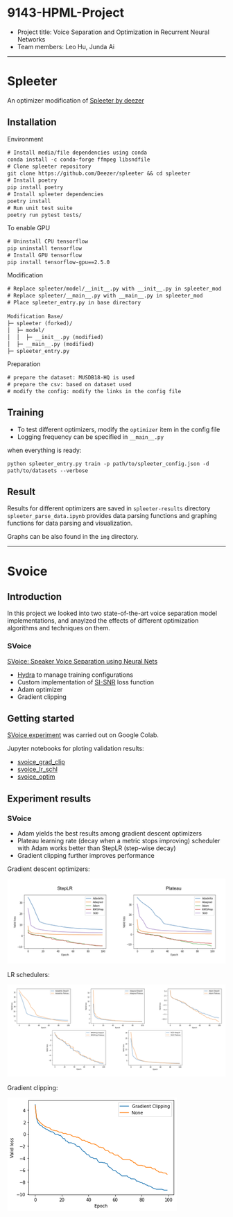 # 9143-HPML-Project

- Project title: Voice Separation and Optimization in Recurrent Neural Networks
- Team members: Leo Hu, Junda Ai

---

# Spleeter

An optimizer modification of [Spleeter by deezer](https://github.com/deezer/spleeter/)

## Installation
Environment
```
# Install media/file dependencies using conda
conda install -c conda-forge ffmpeg libsndfile
# Clone spleeter repository
git clone https://github.com/Deezer/spleeter && cd spleeter
# Install poetry
pip install poetry
# Install spleeter dependencies
poetry install
# Run unit test suite
poetry run pytest tests/
```

To enable GPU
```
# Uninstall CPU tensorflow
pip uninstall tensorflow
# Install GPU tensorflow
pip install tensorflow-gpu==2.5.0
```

Modification
```
# Replace spleeter/model/__init__.py with __init__.py in spleeter_mod 
# Replace spleeter/__main__.py with __main__.py in spleeter_mod
# Place spleeter_entry.py in base directory

Modification Base/
├─ spleeter (forked)/
│  ├─ model/
│  │  ├─ __init__.py (modified)
│  ├─ __main__.py (modified)
├─ spleeter_entry.py
```

Preparation
```
# prepare the dataset: MUSDB18-HQ is used
# prepare the csv: based on dataset used
# modify the config: modify the links in the config file
```

## Training
- To test different optimizers, modify the `optimizer` item in the config file
- Logging frequency can be specified in `__main__.py`

when everything is ready:
```
python spleeter_entry.py train -p path/to/spleeter_config.json -d path/to/datasets --verbose
```

## Result
Results for different optimizers are saved in `spleeter-results` directory `spleeter_parse_data.ipynb` provides data parsing functions and graphing functions for data parsing and visualization.

Graphs can be also found in the `img` directory.

---


# Svoice
## Introduction

In this project we looked into two state-of-the-art voice separation model implementations, and anaylzed the effects of different optimization algorithms and techniques on them.

### SVoice

[SVoice: Speaker Voice Separation using Neural Nets](https://github.com/facebookresearch/svoice)

- [Hydra](https://hydra.cc/) to manage training configurations
- Custom implementation of [SI-SNR](https://arxiv.org/abs/1711.00541) loss function
- Adam optimizer
- Gradient clipping

## Getting started

[SVoice experiment](https://colab.research.google.com/drive/1B1cNeMLSL0KVs-Am1dKA5_F4E6k474_d#scrollTo=9DPpT3KiFTn2) was carried out on Google Colab.

Jupyter notebooks for ploting validation results:

- [svoice_grad_clip](svoice_grad_clip.ipynb)
- [svoice_lr_schl](svoice_lr_schl.ipynb)
- [svoice_optim](svoice_optim.ipynb)

## Experiment results

### SVoice

- Adam yields the best results among gradient descent optimizers
- Plateau learning rate (decay when a metric stops improving) scheduler with Adam works better than StepLR (step-wise decay)
- Gradient clipping further improves performance

Gradient descent optimizers:

![Optimizers](img/svoice-optim.png)

LR schedulers:

![LR schedulers](img/svoice-lr-schl.png)

Gradient clipping:

![Gradient clipping](img/svoice-gradient-clipping.png)

